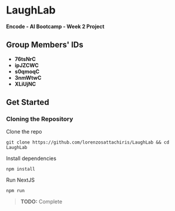 # LaughLab
**Encode - AI Bootcamp - Week 2 Project**

## Group Members' IDs
- **76tsNrC**
- **ipJZCWC**
- **s0qmoqC**
- **3nmWtwC**
- **XLiUjNC**

## Get Started

### Cloning the Repository

Clone the repo
```
git clone https://github.com/lorenzosattachiris/LaughLab && cd LaughLab
```

Install dependencies
```
npm install
```

Run NextJS
```
npm run
```

> **TODO:** Complete 
